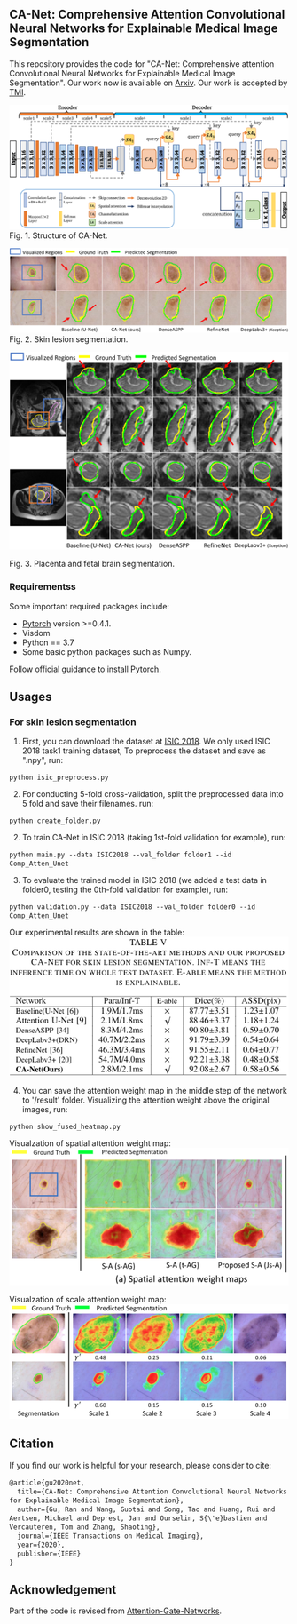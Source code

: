 ## CA-Net: Comprehensive Attention Convolutional Neural Networks for Explainable Medical Image Segmentation
This repository provides the code for "CA-Net: Comprehensive attention Convolutional Neural Networks for Explainable Medical Image Segmentation". Our work now is available on [Arxiv][paper_link]. Our work is accepted by [TMI][tmi_link].

[paper_link]:https://arxiv.org/pdf/2009.10549.pdf

[tmi_link]:https://ieeexplore.ieee.org/document/9246575

![mg_net](./pictures/canet_framework.png)
Fig. 1. Structure of CA-Net.

![uncertainty](./pictures/skin_results.png)
Fig. 2. Skin lesion segmentation.

![refinement](./pictures/fetal_mri_results.png)

Fig. 3. Placenta and fetal brain segmentation.

### Requirementss
Some important required packages include:
* [Pytorch][torch_link] version >=0.4.1.
* Visdom
* Python == 3.7 
* Some basic python packages such as Numpy.

Follow official guidance to install [Pytorch][torch_link].

[torch_link]:https://pytorch.org/

## Usages
### For skin lesion segmentation
1. First, you can download the dataset at [ISIC 2018][data_link]. We only used ISIC 2018 task1 training dataset, To preprocess the dataset and save as ".npy", run:

[data_link]:https://challenge.isic-archive.com/data#2018

```
python isic_preprocess.py 
```
2. For conducting 5-fold cross-validation, split the preprocessed data into 5 fold and save their filenames. run:
```
python create_folder.py 
```


2. To train CA-Net in ISIC 2018 (taking 1st-fold validation for example), run:
```
python main.py --data ISIC2018 --val_folder folder1 --id Comp_Atten_Unet
```

3. To evaluate the trained model in ISIC 2018 (we added a test data in folder0, testing the 0th-fold validation for example), run:
```
python validation.py --data ISIC2018 --val_folder folder0 --id Comp_Atten_Unet
```
Our experimental results are shown in the table:
![refinement](./pictures/skin_segmentation_results_table.png)

4. You can save the attention weight map in the middle step of the network to '/result' folder. Visualizing the attention weight above the original images, run:
```
python show_fused_heatmap.py
```
Visualzation of spatial attention weight map:
![refinement](./pictures/spatial_atten_weight.png)

Visualzation of scale attention weight map:
![refinement](./pictures/scale_atten_weight.png)
## Citation
If you find our work is helpful for your research, please consider to cite:
```
@article{gu2020net,
  title={CA-Net: Comprehensive Attention Convolutional Neural Networks for Explainable Medical Image Segmentation},
  author={Gu, Ran and Wang, Guotai and Song, Tao and Huang, Rui and Aertsen, Michael and Deprest, Jan and Ourselin, S{\'e}bastien and Vercauteren, Tom and Zhang, Shaoting},
  journal={IEEE Transactions on Medical Imaging},
  year={2020},
  publisher={IEEE}
}
```
## Acknowledgement
Part of the code is revised from [Attention-Gate-Networks][AG].

[AG]:https://github.com/ozan-oktay/Attention-Gated-Networks
